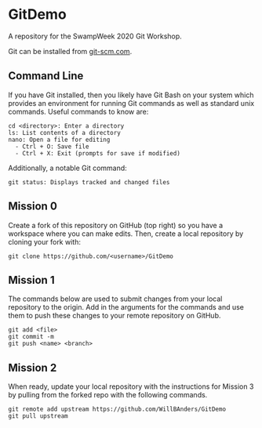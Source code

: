 # GitDemo

A repository for the SwampWeek 2020 Git Workshop.

Git can be installed from [git-scm.com](https://git-scm.com).

## Command Line

If you have Git installed, then you likely have Git Bash on your system which provides an environment for running Git commands as well as standard unix commands. Useful commands to know are:

```
cd <directory>: Enter a directory
ls: List contents of a directory
nano: Open a file for editing
  - Ctrl + O: Save file
  - Ctrl + X: Exit (prompts for save if modified)
```

Additionally, a notable Git command:

```
git status: Displays tracked and changed files
```

## Mission 0

Create a fork of this repository on GitHub (top right) so you have a workspace where you can make edits. Then, create a local repository by cloning your fork with:

```
git clone https://github.com/<username>/GitDemo
```

## Mission 1

The commands below are used to submit changes from your local repository to the
origin. Add in the arguments for the commands and use them to push these changes to your remote repository on GitHub.

```
git add <file>
git commit -m
git push <name> <branch> 
```

## Mission 2

When ready, update your local repository with the instructions for Mission 3 by
pulling from the forked repo with the following commands.

```
git remote add upstream https://github.com/WillBAnders/GitDemo
git pull upstream
```
